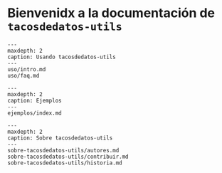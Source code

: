 # Bienvenidx a la documentación de `tacosdedatos-utils`

```{toctree}
---
maxdepth: 2
caption: Usando tacosdedatos-utils
---
uso/intro.md
uso/faq.md
```

```{toctree}
---
maxdepth: 2
caption: Ejemplos
---
ejemplos/index.md
```

```{toctree}
---
maxdepth: 2
caption: Sobre tacosdedatos-utils
---
sobre-tacosdedatos-utils/autores.md
sobre-tacosdedatos-utils/contribuir.md
sobre-tacosdedatos-utils/historia.md
```


```{include} ../README.md
```
